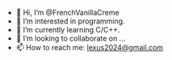 - 👋 Hi, I’m @FrenchVanillaCreme
- 👀 I’m interested in programming.
- 🌱 I’m currently learning C/C++.
- 💞️ I’m looking to collaborate on ...
- 📫 How to reach me: lexus2024@gmail.com
